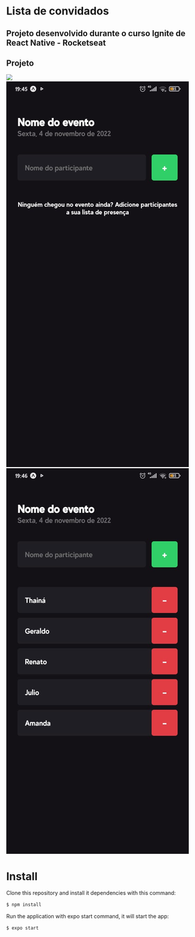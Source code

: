 # Lista de convidados

## Projeto desenvolvido durante o curso Ignite de React Native - Rocketseat

## Projeto

<img src="assets/convidados.gif" width="600px"/>

<img src="assets/noparticipant.jpg" />

<img src="assets/lista.jpg" />

# Install

Clone this repository and install it dependencies with this command:
```sh
$ npm install
```
Run the application with expo start command, it will start the app:
```sh
$ expo start
```

